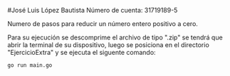 #José Luis López Bautista
 Número de cuenta: 31719189-5

Numero de pasos para reducir un número entero positivo a cero.

Para su ejecución se descomprime el archivo de tipo ".zip" se tendrá que abrir la terminal de su dispositivo, luego se posiciona en el directorio "EjercicioExtra" y se ejecuta el siguente comando:
```
go run main.go
```
